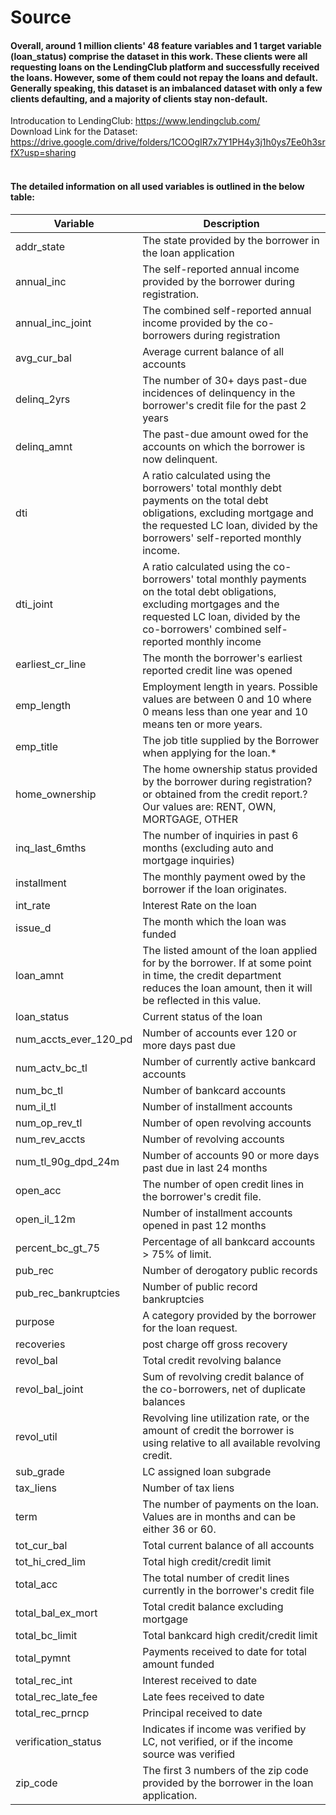 # Source
#### Overall, around 1 million clients' 48 feature variables and 1 target variable (loan_status) comprise the dataset in this work. These clients were all requesting loans on the LendingClub platform and successfully received the loans. However, some of them could not repay the loans and default. Generally speaking, this dataset is an imbalanced dataset with only a few clients defaulting, and a majority of clients stay non-default. <br> 
Introducation to LendingClub: https://www.lendingclub.com/ <br> 
Download Link for the Dataset: https://drive.google.com/drive/folders/1COOgIR7x7Y1PH4y3j1h0ys7Ee0h3srfX?usp=sharing <br> 

#### <br> The detailed information on all used variables is outlined in the below table:


| Variable              | Description                                                                                                                                                                                                        |
|-----------------------|--------------------------------------------------------------------------------------------------------------------------------------------------------------------------------------------------------------------|
| addr_state            | The state provided by the borrower in the loan application                                                                                                                                                         |
| annual_inc            | The self-reported annual income provided by the borrower during registration.                                                                                                                                      |
| annual_inc_joint      | The combined self-reported annual income provided by the co-borrowers during registration                                                                                                                          |
| avg_cur_bal           | Average current balance of all accounts                                                                                                                                                                            |
| delinq_2yrs           | The number of 30+ days past-due incidences of delinquency in the borrower's credit file for the past 2 years                                                                                                       |
| delinq_amnt           | The past-due amount owed for the accounts on which the borrower is now delinquent.                                                                                                                                 |
| dti                   | A ratio calculated using the borrowers' total monthly debt payments on the total debt obligations, excluding mortgage and the requested LC loan, divided by the borrowers' self-reported monthly income.           |
| dti_joint             | A ratio calculated using the co-borrowers' total monthly payments on the total debt obligations, excluding mortgages and the requested LC loan, divided by the co-borrowers' combined self-reported monthly income |
| earliest_cr_line      | The month the borrower's earliest reported credit line was opened                                                                                                                                                  |
| emp_length            | Employment length in years. Possible values are between 0 and 10 where 0 means less than one year and 10 means ten or more years.                                                                                  |
| emp_title             | The job title supplied by the Borrower when applying for the loan.*                                                                                                                                                |
| home_ownership        | The home ownership status provided by the borrower during registration?or obtained from the credit report.?Our values are: RENT, OWN, MORTGAGE, OTHER                                                              |
| inq_last_6mths        | The number of inquiries in past 6 months (excluding auto and mortgage inquiries)                                                                                                                                   |
| installment           | The monthly payment owed by the borrower if the loan originates.                                                                                                                                                   |
| int_rate              | Interest Rate on the loan                                                                                                                                                                                          |
| issue_d               | The month which the loan was funded                                                                                                                                                                                |
| loan_amnt             | The listed amount of the loan applied for by the borrower. If at some point in time, the credit department reduces the loan amount, then it will be reflected in this value.                                       |
| loan_status           | Current status of the loan                                                                                                                                                                                         |
| num_accts_ever_120_pd | Number of accounts ever 120 or more days past due                                                                                                                                                                  |
| num_actv_bc_tl        | Number of currently active bankcard accounts                                                                                                                                                                       |
| num_bc_tl             | Number of bankcard accounts                                                                                                                                                                                        |
| num_il_tl             | Number of installment accounts                                                                                                                                                                                     |
| num_op_rev_tl         | Number of open revolving accounts                                                                                                                                                                                  |
| num_rev_accts         | Number of revolving accounts                                                                                                                                                                                       |
| num_tl_90g_dpd_24m    | Number of accounts 90 or more days past due in last 24 months                                                                                                                                                      |
| open_acc              | The number of open credit lines in the borrower's credit file.                                                                                                                                                     |
| open_il_12m           | Number of installment accounts opened in past 12 months                                                                                                                                                            |
| percent_bc_gt_75      | Percentage of all bankcard accounts > 75% of limit.                                                                                                                                                                |
| pub_rec               | Number of derogatory public records                                                                                                                                                                                |
| pub_rec_bankruptcies  | Number of public record bankruptcies                                                                                                                                                                               |
| purpose               | A category provided by the borrower for the loan request.                                                                                                                                                          |
| recoveries            | post charge off gross recovery                                                                                                                                                                                     |
| revol_bal             | Total credit revolving balance                                                                                                                                                                                     |
| revol_bal_joint       |  Sum of revolving credit balance of the co-borrowers, net of duplicate balances                                                                                                                                    |
| revol_util            | Revolving line utilization rate, or the amount of credit the borrower is using relative to all available revolving credit.                                                                                         |
| sub_grade             | LC assigned loan subgrade                                                                                                                                                                                          |
| tax_liens             | Number of tax liens                                                                                                                                                                                                |
| term                  | The number of payments on the loan. Values are in months and can be either 36 or 60.                                                                                                                               |
| tot_cur_bal           | Total current balance of all accounts                                                                                                                                                                              |
| tot_hi_cred_lim       | Total high credit/credit limit                                                                                                                                                                                     |
| total_acc             | The total number of credit lines currently in the borrower's credit file                                                                                                                                           |
| total_bal_ex_mort     | Total credit balance excluding mortgage                                                                                                                                                                            |
| total_bc_limit        | Total bankcard high credit/credit limit                                                                                                                                                                            |
| total_pymnt           | Payments received to date for total amount funded                                                                                                                                                                  |
| total_rec_int         | Interest received to date                                                                                                                                                                                          |
| total_rec_late_fee    | Late fees received to date                                                                                                                                                                                         |
| total_rec_prncp       | Principal received to date                                                                                                                                                                                         |
| verification_status   | Indicates if income was verified by LC, not verified, or if the income source was verified                                                                                                                         |
| zip_code              | The first 3 numbers of the zip code provided by the borrower in the loan application.                                                                                                                              |
